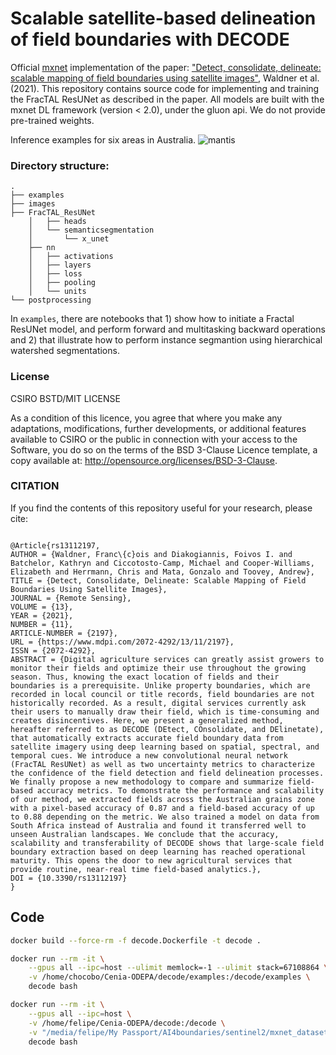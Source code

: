 # Scalable satellite-based delineation of field boundaries with DECODE

Official [mxnet](https://mxnet.incubator.apache.org/) implementation of the paper: ["Detect, consolidate, delineate: scalable mapping of field boundaries using satellite images"](https://www.mdpi.com/2072-4292/13/11/2197), Waldner et al. (2021). This repository contains source code for implementing and training the FracTAL ResUNet as described in the paper.  All models are built with the mxnet DL framework (version < 2.0), under the gluon api. We do not provide pre-trained weights. 

Inference examples for six areas in Australia.
![mantis](images/decode.png)


### Directory structure: 

```
.
├── examples
├── images
├── FracTAL_ResUNet
    │   ├── heads
    │   └── semanticsegmentation
    │       └── x_unet
    ├── nn
    │   ├── activations
    │   ├── layers
    │   ├── loss
    │   ├── pooling
    │   └── units
└── postprocessing
```

In  ```examples```, there are notebooks that 1) show how to initiate a Fractal ResUNet model, and perform forward and multitasking backward operations and 2) that illustrate how to perform instance segmantion using hierarchical watershed segmentations.


### License
CSIRO BSTD/MIT LICENSE

As a condition of this licence, you agree that where you make any adaptations, modifications, further developments, or additional features available to CSIRO or the public in connection with your access to the Software, you do so on the terms of the BSD 3-Clause Licence template, a copy available at: http://opensource.org/licenses/BSD-3-Clause.



### CITATION
If you find the contents of this repository useful for your research, please cite:
```

@Article{rs13112197,
AUTHOR = {Waldner, Franc\{c}ois and Diakogiannis, Foivos I. and Batchelor, Kathryn and Ciccotosto-Camp, Michael and Cooper-Williams, Elizabeth and Herrmann, Chris and Mata, Gonzalo and Toovey, Andrew},
TITLE = {Detect, Consolidate, Delineate: Scalable Mapping of Field Boundaries Using Satellite Images},
JOURNAL = {Remote Sensing},
VOLUME = {13},
YEAR = {2021},
NUMBER = {11},
ARTICLE-NUMBER = {2197},
URL = {https://www.mdpi.com/2072-4292/13/11/2197},
ISSN = {2072-4292},
ABSTRACT = {Digital agriculture services can greatly assist growers to monitor their fields and optimize their use throughout the growing season. Thus, knowing the exact location of fields and their boundaries is a prerequisite. Unlike property boundaries, which are recorded in local council or title records, field boundaries are not historically recorded. As a result, digital services currently ask their users to manually draw their field, which is time-consuming and creates disincentives. Here, we present a generalized method, hereafter referred to as DECODE (DEtect, COnsolidate, and DElinetate), that automatically extracts accurate field boundary data from satellite imagery using deep learning based on spatial, spectral, and temporal cues. We introduce a new convolutional neural network (FracTAL ResUNet) as well as two uncertainty metrics to characterize the confidence of the field detection and field delineation processes. We finally propose a new methodology to compare and summarize field-based accuracy metrics. To demonstrate the performance and scalability of our method, we extracted fields across the Australian grains zone with a pixel-based accuracy of 0.87 and a field-based accuracy of up to 0.88 depending on the metric. We also trained a model on data from South Africa instead of Australia and found it transferred well to unseen Australian landscapes. We conclude that the accuracy, scalability and transferability of DECODE shows that large-scale field boundary extraction based on deep learning has reached operational maturity. This opens the door to new agricultural services that provide routine, near-real time field-based analytics.},
DOI = {10.3390/rs13112197}
}
```

## Code

```sh
docker build --force-rm -f decode.Dockerfile -t decode .
```

```sh
docker run --rm -it \
    --gpus all --ipc=host --ulimit memlock=-1 --ulimit stack=67108864 \
    -v /home/chocobo/Cenia-ODEPA/decode/examples:/decode/examples \
    decode bash
```

```sh
docker run --rm -it \
    --gpus all --ipc=host \
    -v /home/felipe/Cenia-ODEPA/decode:/decode \
    -v "/media/felipe/My Passport/AI4boundaries/sentinel2/mxnet_dataset":/decode/examples/input \
    decode bash
```
